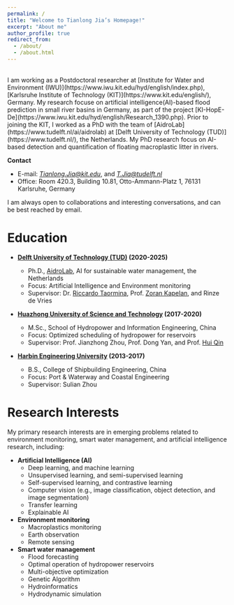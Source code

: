```yaml
---
permalink: /
title: "Welcome to Tianlong Jia’s Homepage!"
excerpt: "About me"
author_profile: true
redirect_from: 
  - /about/
  - /about.html
---
```

<br>
I am working as a Postdoctoral researcher at [Institute for Water and Environment (IWU)](https://www.iwu.kit.edu/hyd/english/index.php), [Karlsruhe Institute of Technology (KIT)](https://www.kit.edu/english/), Germany. My research focuse on artificial intelligence(AI)-based flood prediction in small river basins in Germany, as part of the project [KI-HopE-De](https://www.iwu.kit.edu/hyd/english/Research_1390.php). Prior to joining the KIT, I worked as a PhD with the team of [AidroLab](https://www.tudelft.nl/ai/aidrolab) at [Delft University of Technology (TUD)](https://www.tudelft.nl/), the Netherlands. My PhD research focus on AI-based detection and quantification of floating macroplastic litter in rivers.


**Contact**
- E-mail: *Tianlong.Jia@kit.edu*, and *T.Jia@tudelft.nl*
- Office: Room 420.3, Building 10.81, Otto-Ammann-Platz 1, 76131 Karlsruhe, Germany

I am always open to collaborations and interesting conversations, and can be best reached by email.

Education
======
- **[Delft University of Technology (TUD)](https://www.tudelft.nl/) (2020-2025)**
    - Ph.D., [AidroLab](https://www.tudelft.nl/ai/aidrolab), AI for sustainable water management, the Netherlands
    - Focus: Artificial Intelligence and Environment monitoring
    - Supervisor: Dr. [Riccardo Taormina](https://www.tudelft.nl/citg/over-faculteit/afdelingen/watermanagement/medewerker/staff-sanitary-engineering/dr-riccardo-taormina), Prof. [Zoran Kapelan](https://www.tudelft.nl/citg/over-faculteit/afdelingen/watermanagement/medewerker/staff-sanitary-engineering/prof-dr-zoran-kapelan), and Rinze de Vries

- **[Huazhong University of Science and Technology](http://english.hust.edu.cn/) (2017-2020)**
    - M.Sc., School of Hydropower and Information Engineering, China
    - Focus: Optimized scheduling of hydropower for reservoirs
    - Supervisor: Prof. Jianzhong Zhou, Prof. Dong Yan, and Prof. [Hui Qin](https://civil.hust.edu.cn/info/1312/9985.htm)

- **[Harbin Engineering University](https://english.hrbeu.edu.cn) (2013-2017)**
    - B.S., College of Shipbuilding Engineering, China
    - Focus: Port & Waterway and Coastal Engineering
    - Supervisor: Sulian Zhou

Research Interests
======
My primary research interests are in emerging problems related to environment monitoring, smart water management, and artificial intelligence research, including: 

- **Artificial Intelligence (AI)**
    - Deep learning, and machine learning
    - Unsupervised learning, and semi-supervised learning
    - Self-supervised learning, and contrastive learning
    - Computer vision (e.g., image classification, object detection, and image segmentation)
    - Transfer learning
    - Explainable AI
- **Environment monitoring**
    - Macroplastics monitoring
    - Earth observation
    - Remote sensing
- **Smart water management**
    - Flood forecasting
    - Optimal operation of hydropower reservoirs
    - Multi-objective optimization
    - Genetic Algorithm
    - Hydroinformatics
    - Hydrodynamic simulation


<!-- A data-driven personal website
======
Like many other Jekyll-based GitHub Pages templates, academicpages makes you separate the website's content from its form. The content & metadata of your website are in structured markdown files, while various other files constitute the theme, specifying how to transform that content & metadata into HTML pages. You keep these various markdown (.md), YAML (.yml), HTML, and CSS files in a public GitHub repository. Each time you commit and push an update to the repository, the [GitHub pages](https://pages.github.com/) service creates static HTML pages based on these files, which are hosted on GitHub's servers free of charge.

Many of the features of dynamic content management systems (like Wordpress) can be achieved in this fashion, using a fraction of the computational resources and with far less vulnerability to hacking and DDoSing. You can also modify the theme to your heart's content without touching the content of your site. If you get to a point where you've broken something in Jekyll/HTML/CSS beyond repair, your markdown files describing your talks, publications, etc. are safe. You can rollback the changes or even delete the repository and start over -- just be sure to save the markdown files! Finally, you can also write scripts that process the structured data on the site, such as [this one](https://github.com/academicpages/academicpages.github.io/blob/master/talkmap.ipynb) that analyzes metadata in pages about talks to display [a map of every location you've given a talk](https://academicpages.github.io/talkmap.html).

Getting started
======
1. Register a GitHub account if you don't have one and confirm your e-mail (required!)
1. Fork [this repository](https://github.com/academicpages/academicpages.github.io) by clicking the "fork" button in the top right. 
1. Go to the repository's settings (rightmost item in the tabs that start with "Code", should be below "Unwatch"). Rename the repository "[your GitHub username].github.io", which will also be your website's URL.
1. Set site-wide configuration and create content & metadata (see below -- also see [this set of diffs](http://archive.is/3TPas) showing what files were changed to set up [an example site](https://getorg-testacct.github.io) for a user with the username "getorg-testacct")
1. Upload any files (like PDFs, .zip files, etc.) to the files/ directory. They will appear at https://[your GitHub username].github.io/files/example.pdf.  
1. Check status by going to the repository settings, in the "GitHub pages" section

Site-wide configuration
------
The main configuration file for the site is in the base directory in [_config.yml](https://github.com/academicpages/academicpages.github.io/blob/master/_config.yml), which defines the content in the sidebars and other site-wide features. You will need to replace the default variables with ones about yourself and your site's github repository. The configuration file for the top menu is in [_data/navigation.yml](https://github.com/academicpages/academicpages.github.io/blob/master/_data/navigation.yml). For example, if you don't have a portfolio or blog posts, you can remove those items from that navigation.yml file to remove them from the header. 

Create content & metadata
------
For site content, there is one markdown file for each type of content, which are stored in directories like _publications, _talks, _posts, _teaching, or _pages. For example, each talk is a markdown file in the [_talks directory](https://github.com/academicpages/academicpages.github.io/tree/master/_talks). At the top of each markdown file is structured data in YAML about the talk, which the theme will parse to do lots of cool stuff. The same structured data about a talk is used to generate the list of talks on the [Talks page](https://academicpages.github.io/talks), each [individual page](https://academicpages.github.io/talks/2012-03-01-talk-1) for specific talks, the talks section for the [CV page](https://academicpages.github.io/cv), and the [map of places you've given a talk](https://academicpages.github.io/talkmap.html) (if you run this [python file](https://github.com/academicpages/academicpages.github.io/blob/master/talkmap.py) or [Jupyter notebook](https://github.com/academicpages/academicpages.github.io/blob/master/talkmap.ipynb), which creates the HTML for the map based on the contents of the _talks directory).

**Markdown generator**

I have also created [a set of Jupyter notebooks](https://github.com/academicpages/academicpages.github.io/tree/master/markdown_generator
) that converts a CSV containing structured data about talks or presentations into individual markdown files that will be properly formatted for the academicpages template. The sample CSVs in that directory are the ones I used to create my own personal website at stuartgeiger.com. My usual workflow is that I keep a spreadsheet of my publications and talks, then run the code in these notebooks to generate the markdown files, then commit and push them to the GitHub repository.

How to edit your site's GitHub repository
------
Many people use a git client to create files on their local computer and then push them to GitHub's servers. If you are not familiar with git, you can directly edit these configuration and markdown files directly in the github.com interface. Navigate to a file (like [this one](https://github.com/academicpages/academicpages.github.io/blob/master/_talks/2012-03-01-talk-1.md) and click the pencil icon in the top right of the content preview (to the right of the "Raw | Blame | History" buttons). You can delete a file by clicking the trashcan icon to the right of the pencil icon. You can also create new files or upload files by navigating to a directory and clicking the "Create new file" or "Upload files" buttons. 

Example: editing a markdown file for a talk
![Editing a markdown file for a talk](/images/editing-talk.png)

For more info
------
More info about configuring academicpages can be found in [the guide](https://academicpages.github.io/markdown/). The [guides for the Minimal Mistakes theme](https://mmistakes.github.io/minimal-mistakes/docs/configuration/) (which this theme was forked from) might also be helpful. -->
